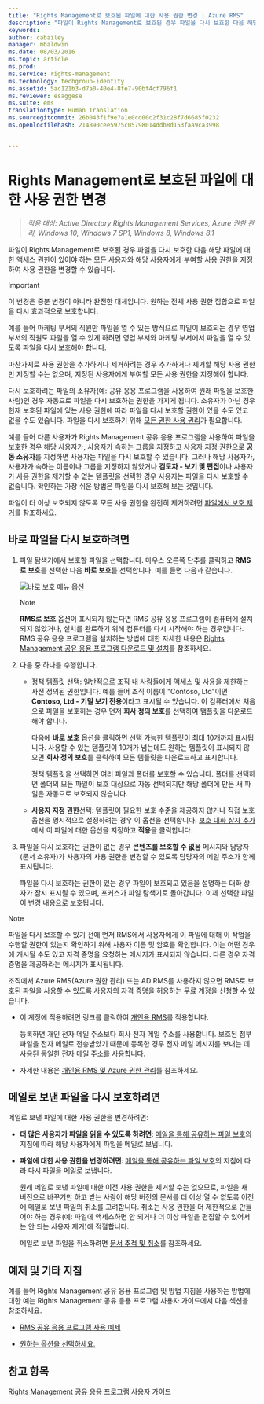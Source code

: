 ```yaml
---
title: "Rights Management로 보호된 파일에 대한 사용 권한 변경 | Azure RMS"
description: "파일이 Rights Management로 보호된 경우 파일을 다시 보호한 다음 해당 파일에 대한 액세스 권한이 있어야 하는 모든 사용자와 해당 사용자에게 부여할 사용 권한을 지정하여 사용 권한을 변경할 수 있습니다."
keywords: 
author: cabailey
manager: mbaldwin
ms.date: 08/03/2016
ms.topic: article
ms.prod: 
ms.service: rights-management
ms.technology: techgroup-identity
ms.assetid: 5ac121b3-d7a0-40e4-8fe7-90bf4cf796f1
ms.reviewer: esaggese
ms.suite: ems
translationtype: Human Translation
ms.sourcegitcommit: 26b043f1f9e7a1e0cd00c2f31c28f7d6685f0232
ms.openlocfilehash: 214890cee5975c05798014ddb8d153faa9ca3998


---
```


# Rights Management로 보호된 파일에 대한 사용 권한 변경

>*적용 대상: Active Directory Rights Management Services, Azure 권한 관리, Windows 10, Windows 7 SP1, Windows 8, Windows 8.1*

파일이 Rights Management로 보호된 경우 파일을 다시 보호한 다음 해당 파일에 대한 액세스 권한이 있어야 하는 모든 사용자와 해당 사용자에게 부여할 사용 권한을 지정하여 사용 권한을 변경할 수 있습니다.

> [!IMPORTANT]
> 이 변경은 증분 변경이 아니라 완전한 대체입니다. 원하는 전체 사용 권한 집합으로 파일을 다시 효과적으로 보호합니다.
> 
>  예를 들어 마케팅 부서의 직원만 파일을 열 수 있는 방식으로 파일이 보호되는 경우 영업 부서의 직원도 파일을 열 수 있게 하려면 영업 부서와 마케팅 부서에서 파일을 열 수 있도록 파일을 다시 보호해야 합니다.
>
> 마찬가지로 사용 권한을 추가하거나 제거하려는 경우 추가하거나 제거할 해당 사용 권한만 지정할 수는 없으며, 지정된 사용자에게 부여할 모든 사용 권한을 지정해야 합니다.

다시 보호하려는 파일의 소유자(예: 공유 응용 프로그램을 사용하여 원래 파일을 보호한 사람)인 경우 자동으로 파일을 다시 보호하는 권한을 가지게 됩니다. 소유자가 아닌 경우 현재 보호된 파일에 있는 사용 권한에 따라 파일을 다시 보호할 권한이 있을 수도 있고 없을 수도 있습니다. 파일을 다시 보호하기 위해 [모든 권한 사용 권리](../deploy-use/configure-usage-rights.md#usage-rights-and-descriptions)가 필요합니다.

예를 들어 다른 사용자가 Rights Management 공유 응용 프로그램을 사용하여 파일을 보호한 경우 해당 사용자가, 사용자가 속하는 그룹을 지정하고 사용자 지정 권한으로 **공동 소유자**를 지정하면 사용자는 파일을 다시 보호할 수 있습니다. 그러나 해당 사용자가, 사용자가 속하는 이름이나 그룹을 지정하지 않았거나 **검토자 - 보기 및 편집**이나 사용자가 사용 권한을 제거할 수 없는 템플릿을 선택한 경우 사용자는 파일을 다시 보호할 수 없습니다. 확인하는 가장 쉬운 방법은 파일을 다시 보호해 보는 것입니다.

파일이 더 이상 보호되지 않도록 모든 사용 권한을 완전히 제거하려면 [파일에서 보호 제거](sharing-app-remove-protection.md)를 참조하세요.

## 바로 파일을 다시 보호하려면

1.  파일 탐색기에서 보호할 파일을 선택합니다. 마우스 오른쪽 단추를 클릭하고 **RMS로 보호**를 선택한 다음 **바로 보호**를 선택합니다. 예를 들면 다음과 같습니다.

    ![바로 보호 메뉴 옵션](../media/ADRMS_MSRMSApp_SP_CompanyDefined.png)

    > [!NOTE]
    > **RMS로 보호** 옵션이 표시되지 않는다면 RMS 공유 응용 프로그램이 컴퓨터에 설치되지 않았거나, 설치를 완료하기 위해 컴퓨터를 다시 시작해야 하는 경우입니다. RMS 공유 응용 프로그램을 설치하는 방법에 대한 자세한 내용은 [Rights Management 공유 응용 프로그램 다운로드 및 설치](install-sharing-app.md)를 참조하세요.

2.  다음 중 하나를 수행합니다.

    -   정책 템플릿 선택: 일반적으로 조직 내 사람들에게 액세스 및 사용을 제한하는 사전 정의된 권한입니다. 예를 들어 조직 이름이 "Contoso, Ltd"이면 **Contoso, Ltd - 기밀 보기 전용**이라고 표시될 수 있습니다. 이 컴퓨터에서 처음으로 파일을 보호하는 경우 먼저 **회사 정의 보호**를 선택하여 탬플릿을 다운로드해야 합니다.

        다음에 **바로 보호** 옵션을 클릭하면 선택 가능한 템플릿이 최대 10개까지 표시됩니다. 사용할 수 있는 템플릿이 10개가 넘는데도 원하는 템플릿이 표시되지 않으면 **회사 정의 보호**를 클릭하여 모든 템플릿을 다운로드하고 표시합니다.

        정책 템플릿을 선택하면 여러 파일과 폴더를 보호할 수 있습니다. 폴더를 선택하면 폴더의 모든 파일이 보호 대상으로 자동 선택되지만 해당 폴더에 만든 새 파일은 자동으로 보호되지 않습니다.

    -   **사용자 지정 권한**선택: 템플릿이 필요한 보호 수준을 제공하지 않거나 직접 보호 옵션을 명시적으로 설정하려는 경우 이 옵션을 선택합니다. [보호 대화 상자 추가](sharing-app-dialog-box.md)에서 이 파일에 대한 옵션을 지정하고 **적용**을 클릭합니다.

3. 파일을 다시 보호하는 권한이 없는 경우 **콘텐츠를 보호할 수 없음** 메시지와 담당자(문서 소유자)가 사용자의 사용 권한을 변경할 수 있도록 담당자의 메일 주소가 함께 표시됩니다.

    파일을 다시 보호하는 권한이 있는 경우 파일이 보호되고 있음을 설명하는 대화 상자가 잠시 표시될 수 있으며, 포커스가 파일 탐색기로 돌아갑니다. 이제 선택한 파일이 변경 내용으로 보호됩니다. 

> [!NOTE]
> 파일을 다시 보호할 수 있기 전에 먼저 RMS에서 사용자에게 이 파일에 대해 이 작업을 수행할 권한이 있는지 확인하기 위해 사용자 이름 및 암호를 확인합니다. 이는 어떤 경우에 캐시될 수도 있고 자격 증명을 요청하는 메시지가 표시되지 않습니다. 다른 경우 자격 증명을 제공하라는 메시지가 표시됩니다.
>
> 조직에서 Azure RMS(Azure 권한 관리) 또는 AD RMS를 사용하지 않으면 RMS로 보호된 파일을 사용할 수 있도록 사용자의 자격 증명을 허용하는 무료 계정을 신청할 수 있습니다.
>
> -   이 계정에 적용하려면 링크를 클릭하여 [개인용 RMS](http://go.microsoft.com/fwlink/?LinkId=309469)를 적용합니다.
>
>     등록하면 개인 전자 메일 주소보다 회사 전자 메일 주소를 사용합니다. 보호된 첨부 파일을 전자 메일로 전송받았기 때문에 등록한 경우 전자 메일 메시지를 보내는 데 사용된 동일한 전자 메일 주소를 사용합니다.
> -   자세한 내용은 [개인용 RMS 및 Azure 권한 관리](../understand-explore/rms-for-individuals.md)를 참조하세요.

## 메일로 보낸 파일을 다시 보호하려면

메일로 보낸 파일에 대한 사용 권한을 변경하려면:

- **더 많은 사용자가 파일을 읽을 수 있도록 하려면**: [메일을 통해 공유하는 파일 보호](sharing-app-protect-by-email.md)의 지침에 따라 해당 사용자에게 파일을 메일로 보냅니다.

- **파일에 대한 사용 권한을 변경하려면**: [메일을 통해 공유하는 파일 보호](sharing-app-protect-by-email.md)의 지침에 따라 다시 파일을 메일로 보냅니다. 

    원래 메일로 보낸 파일에 대한 이전 사용 권한을 제거할 수는 없으므로, 파일을 새 버전으로 바꾸기만 하고 받는 사람이 해당 버전의 문서를 더 이상 열 수 없도록 이전에 메일로 보낸 파일의 취소를 고려합니다. 취소는 사용 권한을 더 제한적으로 만들어야 하는 경우(예: 파일에 액세스하면 안 되거나 더 이상 파일을 편집할 수 있어서는 안 되는 사용자 제거)에 적절합니다.

    메일로 보낸 파일을 취소하려면 [문서 추적 및 취소](sharing-app-track-revoke.md)를 참조하세요.


## 예제 및 기타 지침
예를 들어 Rights Management 공유 응용 프로그램 및 방법 지침을 사용하는 방법에 대한 예는 Rights Management 공유 응용 프로그램 사용자 가이드에서 다음 섹션을 참조하세요.

-   [RMS 공유 응용 프로그램 사용 예제](sharing-app-user-guide.md#examples-for-using-the-rms-sharing-application)

-   [원하는 옵션을 선택하세요.](sharing-app-user-guide.md#what-do-you-want-to-do)

## 참고 항목
[Rights Management 공유 응용 프로그램 사용자 가이드](sharing-app-user-guide.md)



<!--HONumber=Aug16_HO4-->


